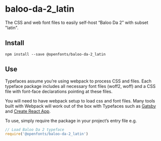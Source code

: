 
# baloo-da-2_latin

The CSS and web font files to easily self-host “Baloo Da 2” with subset "latin".

## Install

`npm install --save @openfonts/baloo-da-2_latin`

## Use

Typefaces assume you’re using webpack to process CSS and files. Each typeface
package includes all necessary font files (woff2, woff) and a CSS file with
font-face declarations pointing at these files.

You will need to have webpack setup to load css and font files. Many tools built
with Webpack will work out of the box with Typefaces such as [Gatsby](https://github.com/gatsbyjs/gatsby)
and [Create React App](https://github.com/facebookincubator/create-react-app).

To use, simply require the package in your project’s entry file e.g.

```javascript
// Load Baloo Da 2 typeface
require('@openfonts/baloo-da-2_latin')
```
